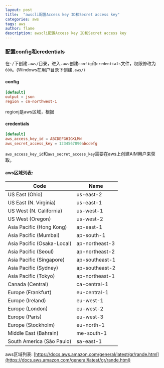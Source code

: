 ```yaml
---
layout: post
title:  "awscli配置Access key ID和Secret access key"
categories: aws
tags: aws
author: flame
description: awscli配置Access key ID和Secret access key
---
```


### 配置config和credentials

在`~/`下创建`.aws/`目录，进入`.aws`创建`config`和`credentials`文件，权限修改为`600`。(Windows在用户目录下创建`.aws/`)

#### config
```conf
[default]
output = json
region = cn-northwest-1
```
regionj是aws区域，根据
#### credentials
```conf
[default]
aws_access_key_id = ABCDEFGHIGKLMN
aws_secret_access_key = 1234567890abcdefg
```
`aws_access_key_id`和`aws_secret_access_key`需要在aws上创建AIM用户来获取。

#### aws区域列表:

|Code	| Name |
|--|--|
|US East (Ohio) | us-east-2
| US East (N. Virginia) |  us-east-1
|US West (N. California) | us-west-1
US West (Oregon) | us-west-2
Asia Pacific (Hong Kong) | ap-east-1
Asia Pacific (Mumbai) | ap-south-1
Asia Pacific (Osaka-Local) | ap-northeast-3
Asia Pacific (Seoul) | ap-northeast-2
Asia Pacific (Singapore) | ap-southeast-1
Asia Pacific (Sydney) | ap-southeast-2
Asia Pacific (Tokyo) | ap-northeast-1
Canada (Central) | ca-central-1
Europe (Frankfurt) | eu-central-1
Europe (Ireland) | eu-west-1
Europe (London) | eu-west-2
Europe (Paris) | eu-west-3
Europe (Stockholm) | eu-north-1
Middle East (Bahrain) | me-south-1
South America (São Paulo) | sa-east-1

aws区域列表:
[https://docs.aws.amazon.com/general/latest/gr/rande.html](https://docs.aws.amazon.com/general/latest/gr/rande.html)

